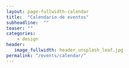 ```yaml
---
layout: page-fullwidth-calendar
title:  "Calendario de eventos"
subheadline:  ""
teaser: ""
categories:
    - design
header:
   image_fullwidth: header_unsplash_leaf.jpg
permalink: "/events/calendar/"
---
```


<div id='calendar'></div>